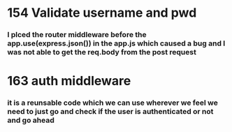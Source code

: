 # 154 Validate username and pwd

### I plced the router middleware before the app.use(express.json()) in the app.js which caused a bug and I was not able to get the req.body from the post request

# 163 auth middleware

### it is a reunsable code which we can use wherever we feel we need to just go and check if the user is authenticated or not and go ahead
